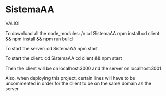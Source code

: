 # SistemaAA
VALIO!

To download all the node_modules:
/n
cd SistemaAA
npm install
cd client && npm install && npm run build


To start the server:
cd SistemaAA
npm start

To start the client:
cd SistemaAA
cd client && npm start


Then the client will be on localhost:3000 and the server on localhost:3001

Also, when deploying this project, certain lines will have to be uncommented in order for the
client to be on the same domain as the server.
